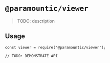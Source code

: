 # `@paramountic/viewer`

> TODO: description

## Usage

```
const viewer = require('@paramountic/viewer');

// TODO: DEMONSTRATE API
```
